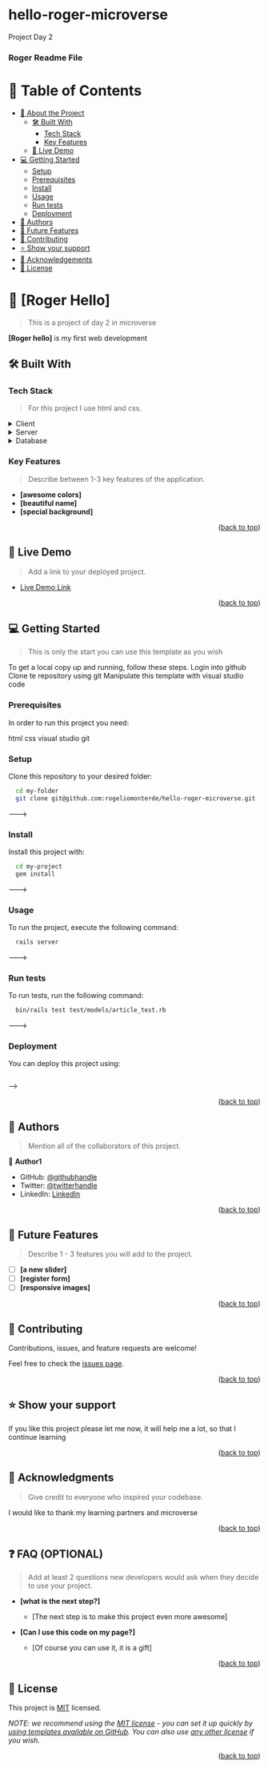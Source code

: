 # hello-roger-microverse
Project Day 2
<a name="readme-top"></a>

  <h3><b>Roger Readme File</b></h3>

</div>

<!-- TABLE OF CONTENTS -->

# 📗 Table of Contents

- [📖 About the Project](#about-project)
  - [🛠 Built With](#built-with)
    - [Tech Stack](#tech-stack)
    - [Key Features](#key-features)
  - [🚀 Live Demo](#live-demo)
- [💻 Getting Started](#getting-started)
  - [Setup](#setup)
  - [Prerequisites](#prerequisites)
  - [Install](#install)
  - [Usage](#usage)
  - [Run tests](#run-tests)
  - [Deployment](#triangular_flag_on_post-deployment)
- [👥 Authors](#authors)
- [🔭 Future Features](#future-features)
- [🤝 Contributing](#contributing)
- [⭐️ Show your support](#support)
- [🙏 Acknowledgements](#acknowledgements)
- [📝 License](#license)

<!-- PROJECT DESCRIPTION -->

# 📖 [Roger Hello] <a name="about-roger lello"></a>

>This is a project of day 2 in microverse

**[Roger hello]** is my first web development

## 🛠 Built With <a name="html and css"></a>

### Tech Stack <a name="tech-stack"></a>

> For this project I use html and css.

<details>
  <summary>Client</summary>
  <ul>
    <li><a href="https://reactjs.org/">React.js</a></li>
  </ul>
</details>

<details>
  <summary>Server</summary>
  <ul>
    <li><a href="https://expressjs.com/">Express.js</a></li>
  </ul>
</details>

<details>
<summary>Database</summary>
  <ul>
    <li><a href="https://www.postgresql.org/">PostgreSQL</a></li>
  </ul>
</details>

<!-- Features -->

### Key Features <a name="key-features"></a>

> Describe between 1-3 key features of the application.

- **[awesome colors]**
- **[beautiful name]**
- **[special background]**

<p align="right">(<a href="#readme-top">back to top</a>)</p>

<!-- LIVE DEMO -->

## 🚀 Live Demo <a name="live-demo"></a>

> Add a link to your deployed project.

- [Live Demo Link](https://rogeliomonterde.com)

<p align="right">(<a href="#readme-top">back to top</a>)</p>

<!-- GETTING STARTED -->

## 💻 Getting Started <a name="getting-started"></a>

> This is only the start you can use this template as you wish

To get a local copy up and running, follow these steps.
Login into github
Clone te repository using git
Manipulate this template with visual studio code
### Prerequisites

In order to run this project you need:

html 
css
visual studio
git

### Setup

Clone this repository to your desired folder:


```sh
  cd my-folder
  git clone git@github.com:rogeliomonterde/hello-roger-microverse.git
```
--->

### Install

Install this project with:

```sh
  cd my-project
  gem install
```
--->

### Usage

To run the project, execute the following command:

```sh
  rails server
```
--->

### Run tests

To run tests, run the following command:

```sh
  bin/rails test test/models/article_test.rb
```
--->

### Deployment

You can deploy this project using:

```sh

```
 -->

<p align="right">(<a href="#readme-top">back to top</a>)</p>

<!-- AUTHORS -->

## 👥 Authors <a name="authors"></a>

> Mention all of the collaborators of this project.

👤 **Author1**

- GitHub: [@githubhandle](https://github.com/rogeliomonterde)
- Twitter: [@twitterhandle](https://twitter.com/rogeliomonterde)
- LinkedIn: [LinkedIn](https://linkedin.com/in/rogeliomonterde)

<p align="right">(<a href="#readme-top">back to top</a>)</p>

<!-- FUTURE FEATURES -->

## 🔭 Future Features <a name="future-features"></a>

> Describe 1 - 3 features you will add to the project.

- [ ] **[a new slider]**
- [ ] **[register form]**
- [ ] **[responsive images]**

<p align="right">(<a href="#readme-top">back to top</a>)</p>

<!-- CONTRIBUTING -->

## 🤝 Contributing <a name="contributing"></a>

Contributions, issues, and feature requests are welcome!

Feel free to check the [issues page](www.rogeliomonterde.com).

<p align="right">(<a href="#readme-top">back to top</a>)</p>

<!-- SUPPORT -->

## ⭐️ Show your support <a name="support"></a>

> 

If you like this project please let me now, it will help me a lot, so that I continue learning

<p align="right">(<a href="#readme-top">back to top</a>)</p>

<!-- ACKNOWLEDGEMENTS -->

## 🙏 Acknowledgments <a name="acknowledgements"></a>

> Give credit to everyone who inspired your codebase.

I would like to thank my learning partners and microverse

<p align="right">(<a href="#readme-top">back to top</a>)</p>

<!-- FAQ (optional) -->

## ❓ FAQ (OPTIONAL) <a name="faq"></a>

> Add at least 2 questions new developers would ask when they decide to use your project.

- **[what is the next step?]**

  - [The next step is to make this project even more awesome]

- **[Can I use this code on my page?]**

  - [Of course you can use it, it is a gift]

<p align="right">(<a href="#readme-top">back to top</a>)</p>

<!-- LICENSE -->

## 📝 License <a name="license"></a>

This project is [MIT](./LICENSE) licensed.

_NOTE: we recommend using the [MIT license](https://choosealicense.com/licenses/mit/) - you can set it up quickly by [using templates available on GitHub](https://docs.github.com/en/communities/setting-up-your-project-for-healthy-contributions/adding-a-license-to-a-repository). You can also use [any other license](https://choosealicense.com/licenses/) if you wish._

<p align="right">(<a href="#readme-top">back to top</a>)</p>

